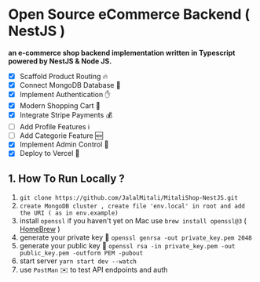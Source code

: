 # Open Source eCommerce Backend ( NestJS )
**an e-commerce shop backend implementation written in Typescript powered by NestJS & Node JS.**
- [x] Scaffold Product Routing 🔥 
- [x] Connect MongoDB Database 🍃 
- [x] Implement Authentication ✋ 
- [x] Modern Shopping Cart 🛒
- [x] Integrate Stripe Payments 💰 
- [ ] Add Profile Features ℹ️  
- [ ] Add Categorie Feature 🆕
- [x] Implement Admin Control 👑  
- [x] Deploy to Vercel 🥳
## 1. How To Run Locally ?
1. ```git clone https://github.com/JalalMitali/MitaliShop-NestJS.git```
2. `create MongoDB cluster , create file 'env.local' in root and add the URI ( as in env.example)`
3. install `openssl` if you haven't yet on Mac use  `brew install openssl@3` ( [HomeBrew](https://formulae.brew.sh/formula/openssl@3) )
2. generate your private key 🔐  ```openssl genrsa -out private_key.pem 2048```
4. generate your public key 🔑 ```openssl rsa -in private_key.pem -out public_key.pem -outform PEM -pubout```
5. start server `yarn start dev --watch`
6. use `PostMan`  ✉️ to test API endpoints and auth
